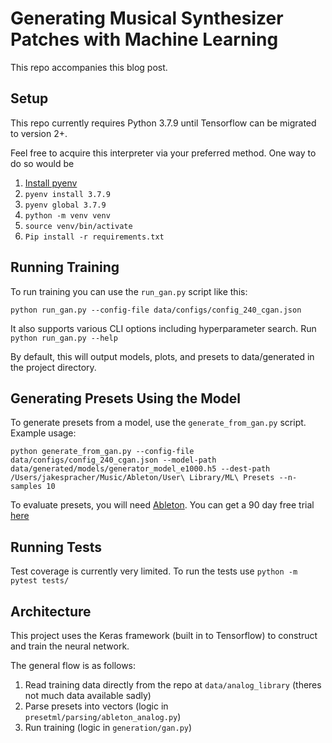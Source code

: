 # Generating Musical Synthesizer Patches with Machine Learning

This repo accompanies this blog post.

## Setup

This repo currently requires Python 3.7.9 until Tensorflow can be migrated to version 2+.

Feel free to acquire this interpreter via your preferred method. One way to do so would be

1. [Install pyenv](https://github.com/pyenv/pyenv#installation)
2. `pyenv install 3.7.9`
3. `pyenv global 3.7.9`
4. `python -m venv venv`
5. `source venv/bin/activate`
6. `Pip install -r requirements.txt`

## Running Training

To run training you can use the `run_gan.py` script like this:

`python run_gan.py --config-file data/configs/config_240_cgan.json`

It also supports various CLI options including hyperparameter search. Run `python run_gan.py --help`

By default, this will output models, plots, and presets to data/generated in the project directory.

## Generating Presets Using the Model

To generate presets from a model, use the `generate_from_gan.py` script. Example usage:

`python generate_from_gan.py --config-file data/configs/config_240_cgan.json --model-path data/generated/models/generator_model_e1000.h5 --dest-path /Users/jakespracher/Music/Ableton/User\ Library/ML\ Presets --n-samples 10`

To evaluate presets, you will need [Ableton](ableton.com). You can get a 90 day free trial [here](https://www.ableton.com/en/trial/)

## Running Tests

Test coverage is currently very limited. To run the tests use `python -m pytest tests/`

## Architecture

This project uses the Keras framework (built in to Tensorflow) to construct and train the neural network.

The general flow is as follows:

1. Read training data directly from the repo at `data/analog_library` (theres not much data available sadly)
2. Parse presets into vectors (logic in `presetml/parsing/ableton_analog.py`)
3. Run training (logic in `generation/gan.py`)
